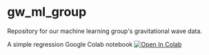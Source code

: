 # gw_ml_group
Repository for our machine learning group's gravitational wave data.

A simple regression Google Colab notebook [![Open In Colab](https://colab.research.google.com/assets/colab-badge.svg)](https://colab.research.google.com/github/znasipak/gw_ml_group/blob/main/notebooks/simple_regression.ipynb)
